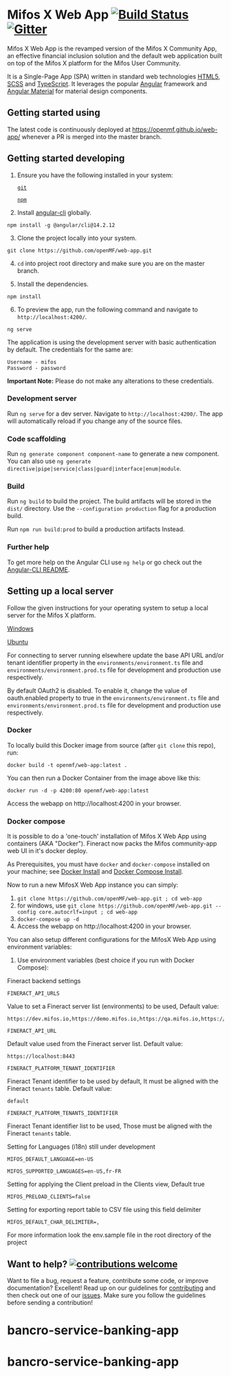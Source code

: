 # Mifos X Web App [![Build Status](https://travis-ci.com/openMF/web-app.svg?branch=master)](https://travis-ci.com/openMF/web-app) [![Gitter](https://badges.gitter.im/openMF/web-app.svg)](https://gitter.im/openMF/web-app?utm_source=badge&utm_medium=badge&utm_campaign=pr-badge)

Mifos X Web App is the revamped version of the Mifos X Community App, an effective financial inclusion solution and the default web application built on top of the Mifos X platform for the Mifos User Community.

It is a Single-Page App (SPA) written in standard web technologies [HTML5](http://whatwg.org/html), [SCSS](http://sass-lang.com) and [TypeScript](http://www.typescriptlang.org). It leverages the popular [Angular](https://angular.io/) framework and [Angular Material](https://material.angular.io/) for material design components.


## Getting started using

The latest code is continuously deployed at https://openmf.github.io/web-app/ whenever a PR is merged into the master branch.


## Getting started developing

1. Ensure you have the following installed in your system:

    [`git`](https://git-scm.com/downloads)

    [`npm`](https://nodejs.org/en/download/)

2. Install [angular-cli](https://github.com/angular/angular-cli) globally.
```
npm install -g @angular/cli@14.2.12
```

3. Clone the project locally into your system.
```
git clone https://github.com/openMF/web-app.git
```

4. `cd` into project root directory and make sure you are on the master branch.

5. Install the dependencies.
```
npm install
```

6. To preview the app, run the following command and navigate to `http://localhost:4200/`.
```
ng serve
```

The application is using the development server with basic authentication by default. The credentials for the same are:
 
    Username - mifos
    Password - password

**Important Note:** Please do not make any alterations to these credentials.

### Development server

Run `ng serve` for a dev server. Navigate to `http://localhost:4200/`. The app will automatically reload if you change any of the source files.

### Code scaffolding

Run `ng generate component component-name` to generate a new component. You can also use
`ng generate directive|pipe|service|class|guard|interface|enum|module`.

### Build

Run `ng build` to build the project. The build artifacts will be stored in the `dist/` directory. Use the `--configuration production` flag for a production build.

Run `npm run build:prod` to build a production artifacts Instead.

### Further help

To get more help on the Angular CLI use `ng help` or go check out the
[Angular-CLI README](https://github.com/angular/angular-cli).


## Setting up a local server

Follow the given instructions for your operating system to setup a local server for the Mifos X platform.

[Windows](https://cwiki.apache.org/confluence/display/FINERACT/Fineract-platform+Installation+on+Windows)

[Ubuntu](https://cwiki.apache.org/confluence/display/FINERACT/Fineract+Installation+on+Ubuntu+Server)

For connecting to server running elsewhere update the base API URL and/or tenant identifier property in the `environments/environment.ts` file and `environments/environment.prod.ts` file for development and production use respectively.

By default OAuth2 is disabled. To enable it, change the value of oauth.enabled property to true in the `environments/environment.ts` file and `environments/environment.prod.ts` file for development and production use respectively.

### Docker


To locally build this Docker image from source (after `git clone` this repo), run:
```
docker build -t openmf/web-app:latest .
```
You can then run a Docker Container from the image above like this:
```
docker run -d -p 4200:80 openmf/web-app:latest
```

Access the webapp on http://localhost:4200 in your browser.

### Docker compose
It is possible to do a 'one-touch' installation of Mifos X Web App using containers (AKA "Docker").
Fineract now packs the Mifos community-app web UI in it's docker deploy.

As Prerequisites, you must have `docker` and `docker-compose` installed on your machine; see
[Docker Install](https://docs.docker.com/install/) and
[Docker Compose Install](https://docs.docker.com/compose/install/).

Now to run a new MifosX Web App instance you can simply:

1. `git clone https://github.com/openMF/web-app.git ; cd web-app`
1. for windows, use `git clone https://github.com/openMF/web-app.git --config core.autocrlf=input ; cd web-app`
1. `docker-compose up -d`
1. Access the webapp on http://localhost:4200 in your browser.

You can also setup different configurations for the MifosX Web App using environment variables:

1. Use environment variables (best choice if you run with Docker Compose):

Fineract backend settings
```
FINERACT_API_URLS
```
Value to set a Fineract server list (environments) to be used, Default value:
```
https://dev.mifos.io,https://demo.mifos.io,https://qa.mifos.io,https://staging.mifos.io,https://mobile.mifos.io,https://demo.fineract.dev,https://localhost:8443
```

```
FINERACT_API_URL
```
Default value used from the Fineract server list. Default value:
```
https://localhost:8443
```

```
FINERACT_PLATFORM_TENANT_IDENTIFIER
```
Fineract Tenant identifier to be used by default, It must be aligned with the Fineract `tenants` table. Default value:
```
default
```

```
FINERACT_PLATFORM_TENANTS_IDENTIFIER
```
Fineract Tenant identifier list to be used, Those must be aligned with the Fineract `tenants` table. 


Setting for Languages (i18n) still under development
```
MIFOS_DEFAULT_LANGUAGE=en-US
```
```
MIFOS_SUPPORTED_LANGUAGES=en-US,fr-FR
```


Setting for applying the Client preload in the Clients view, Default true
```
MIFOS_PRELOAD_CLIENTS=false
```


Setting for exporting report table to CSV file using this field delimiter
```
MIFOS_DEFAULT_CHAR_DELIMITER=,
```

For more information look the env.sample file in the root directory of the project

## Want to help? [![contributions welcome](https://img.shields.io/badge/contributions-welcome-brightgreen.svg?style=flat)](https://github.com/openMF/web-app/issues)

Want to file a bug, request a feature, contribute some code, or improve documentation? Excellent! Read up on our guidelines for [contributing](.github/CONTRIBUTING.md) and then check out one of our [issues](https://github.com/openMF/web-app/issues). Make sure you follow the guidelines before sending a contribution!
# bancro-service-banking-app
# bancro-service-banking-app
